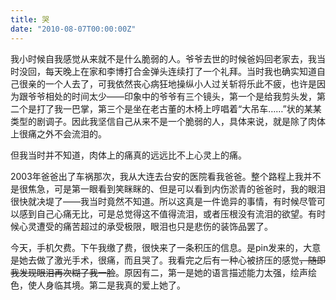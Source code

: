```yaml
---
title: 哭
date: "2010-08-07T00:00:00Z"
---
```

我小时候自我感觉从来就不是什么脆弱的人。爷爷去世的时候爸妈回老家去，我当时没回，每天晚上在家和李博打合金弹头连续打了一个礼拜。当时我也确实知道自己很亲的一个人去了，可我依然丧心病狂地操纵小人过关斩将乐此不疲，也许是因为跟爷爷相处的时间太少——印象中的爷爷有三个镜头，第一个是给我剪头发，第二个是打了我一巴掌，第三个是坐在老古董的木椅上哼唱着“大吊车……”状的某某类型的剧调子。因此我坚信自己从来不是一个脆弱的人，具体来说，就是除了肉体上很痛之外不会流泪的。

但我当时并不知道，肉体上的痛真的远远比不上心灵上的痛。

2003年爸爸出了车祸那次，我从大连去台安的医院看我爸爸。整个路程上我并不是很焦急，可是第一眼看到笑眯眯的、但是可以看到内伤淤青的爸爸时，我的眼泪很快就决堤了——我当时竟然不知道。所以这真是一件诡异的事情，有时候尽管可以感到自己心痛无比，可是总觉得这不值得流泪，或者压根没有流泪的欲望。有时候心灵遭受的痛苦超过的承受极限，眼泪也只是悲伤的装饰品罢了。

今天，手机欠费。下午我缴了费，很快来了一条积压的信息。是pin发来的，大意是她去做了激光手术，很痛，而且哭了。我看完之后有一种心被挤压的感觉<del>，随即我发现眼泪再次糊了我一脸</del>。原因有二，第一是她的语言描述能力太强，绘声绘色，使人身临其境。第二是我真的爱上她了。